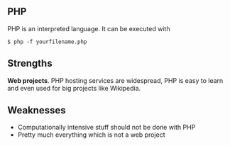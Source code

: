 ## PHP

PHP is an interpreted language. It can be executed with

    $ php -f yourfilename.php


## Strengths

**Web projects**. PHP hosting services are widespread, PHP is easy to learn
and even used for big projects like Wikipedia.

## Weaknesses

* Computationally intensive stuff should not be done with PHP
* Pretty much everything which is not a web project